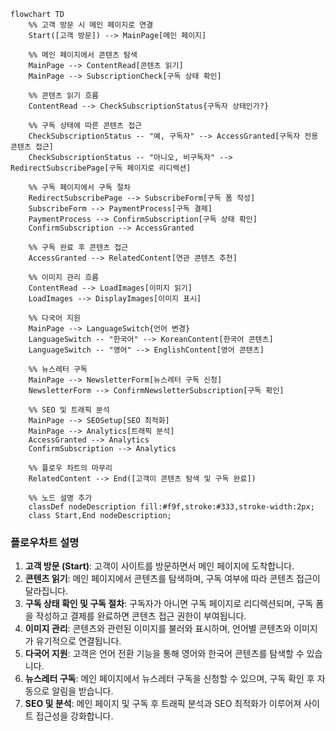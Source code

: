 ```mermaid
flowchart TD
	%% 고객 방문 시 메인 페이지로 연결
    Start([고객 방문]) --> MainPage[메인 페이지]

    %% 메인 페이지에서 콘텐츠 탐색
    MainPage --> ContentRead[콘텐츠 읽기]
    MainPage --> SubscriptionCheck[구독 상태 확인]

    %% 콘텐츠 읽기 흐름
    ContentRead --> CheckSubscriptionStatus{구독자 상태인가?}
    
    %% 구독 상태에 따른 콘텐츠 접근
    CheckSubscriptionStatus -- "예, 구독자" --> AccessGranted[구독자 전용 콘텐츠 접근]
    CheckSubscriptionStatus -- "아니오, 비구독자" --> RedirectSubscribePage[구독 페이지로 리디렉션]
    
    %% 구독 페이지에서 구독 절차
    RedirectSubscribePage --> SubscribeForm[구독 폼 작성]
    SubscribeForm --> PaymentProcess[구독 결제]
    PaymentProcess --> ConfirmSubscription[구독 상태 확인]
    ConfirmSubscription --> AccessGranted

    %% 구독 완료 후 콘텐츠 접근
    AccessGranted --> RelatedContent[연관 콘텐츠 추천]

    %% 이미지 관리 흐름
    ContentRead --> LoadImages[이미지 읽기]
    LoadImages --> DisplayImages[이미지 표시]

    %% 다국어 지원
    MainPage --> LanguageSwitch{언어 변경}
    LanguageSwitch -- "한국어" --> KoreanContent[한국어 콘텐츠]
    LanguageSwitch -- "영어" --> EnglishContent[영어 콘텐츠]
    
    %% 뉴스레터 구독
    MainPage --> NewsletterForm[뉴스레터 구독 신청]
    NewsletterForm --> ConfirmNewsletterSubscription[구독 확인]

    %% SEO 및 트래픽 분석
    MainPage --> SEOSetup[SEO 최적화]
    MainPage --> Analytics[트래픽 분석]
    AccessGranted --> Analytics
    ConfirmSubscription --> Analytics

    %% 플로우 차트의 마무리
    RelatedContent --> End([고객이 콘텐츠 탐색 및 구독 완료])

    %% 노드 설명 추가
    classDef nodeDescription fill:#f9f,stroke:#333,stroke-width:2px;
    class Start,End nodeDescription;

```

### 플로우차트 설명

1. **고객 방문 (Start)**: 고객이 사이트를 방문하면서 메인 페이지에 도착합니다.
2. **콘텐츠 읽기**: 메인 페이지에서 콘텐츠를 탐색하며, 구독 여부에 따라 콘텐츠 접근이 달라집니다.
3. **구독 상태 확인 및 구독 절차**: 구독자가 아니면 구독 페이지로 리디렉션되며, 구독 폼을 작성하고 결제를 완료하면 콘텐츠 접근 권한이 부여됩니다.
4. **이미지 관리**: 콘텐츠와 관련된 이미지를 불러와 표시하며, 언어별 콘텐츠와 이미지가 유기적으로 연결됩니다.
5. **다국어 지원**: 고객은 언어 전환 기능을 통해 영어와 한국어 콘텐츠를 탐색할 수 있습니다.
6. **뉴스레터 구독**: 메인 페이지에서 뉴스레터 구독을 신청할 수 있으며, 구독 확인 후 자동으로 알림을 받습니다.
7. **SEO 및 분석**: 메인 페이지 및 구독 후 트래픽 분석과 SEO 최적화가 이루어져 사이트 접근성을 강화합니다.